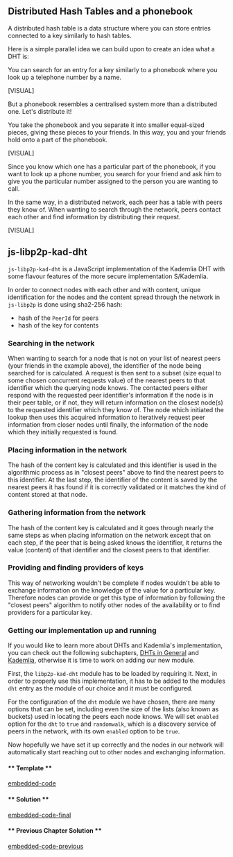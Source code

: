 ## Distributed Hash Tables and a phonebook

A distributed hash table is a data structure where you can store entries connected to a key similarly to hash tables. 

Here is a simple parallel idea we can build upon to create an idea what a DHT is:

You can search for an entry for a key similarly to a phonebook where you look up a telephone number by a name.

[VISUAL]

But a phonebook resembles a centralised system more than a distributed one. Let's distribute it!

You take the phonebook and you separate it into smaller equal-sized pieces, giving these pieces to your friends. In this way, you and your friends hold onto a part of the phonebook.

[VISUAL]

Since you know which one has a particular part of the phonebook, if you want to look up a phone number, you search for your friend and ask him to give you the particular number assigned to the person you are wanting to call.

In the same way, in a distributed network, each peer has a table with peers they know of. When wanting to search through the network, peers contact each other and find information by distributing their request.

[VISUAL]

## js-libp2p-kad-dht

`js-libp2p-kad-dht` is a JavaScript implementation of the Kademlia DHT with some flavour features of the more secure implementation S/Kademlia. 

In order to connect nodes with each other and with content, unique identification for the nodes and the content spread through the network in `js-libp2p` is done using sha2-256 hash:

- hash of the `PeerId` for peers
- hash of the key for contents

### Searching in the network

When wanting to search for a node that is not on your list of nearest peers (your friends in the example above), the identifier of the node being searched for is calculated. A request is then sent to a subset (size equal to some chosen concurrent requests value) of the nearest peers to that identifier which the querying node knows. The contacted peers either respond with the requested peer identifier's information if the node is in their peer table, or if not, they will return information on the closest node(s) to the requested identifier which they know of.
The node which initiated the lookup then uses this acquired information to iteratively request peer information from closer nodes until finally, the information of the node which they initially requested is found.

### Placing information in the network

The hash of the content key is calculated and this identifier is used in the algorithmic process as in "closest peers" above to find the nearest peers to this identifier. At the last step, the identifier of the content is saved by the nearest peers it has found if it is correctly validated or it matches the kind of content stored at that node.

### Gathering information from the network

The hash of the content key is calculated and it goes through nearly the same steps as when placing information on the network except that on each step, if the peer that is being asked knows the identifier, it returns the value (content) of that identifier and the closest peers to that identifier.

### Providing and finding providers of keys

This way of networking wouldn't be complete if nodes wouldn't be able to exchange information on the knowledge of the value for a particular key. Therefore nodes can provide or get this type of information by following the "closest peers" algorithm to notify other nodes of the availability or to find providers for a particular key.

### Getting our implementation up and running

If you would like to learn more about DHTs and Kademlia's implementation, you can check out the following subchapters, [DHTs in General](4/2_dht_general.md) and [Kademlia](4/3_kademlia.md), otherwise it is time to work on adding our new module.

First, the `libp2p-kad-dht` module has to be loaded by requiring it. Next, in order to properly use this implementation, it has to be added to the modules `dht` entry as the module of our choice and it must be configured.

For the configuration of the `dht` module we have chosen, there are many options that can be set, including even the size of the lists (also known as buckets) used in locating the peers each node knows. We will set `enabled` option for the `dht` to `true` and `randomwalk`, which is a discovery service of peers in the network, with its own `enabled` option to be `true`. 

Now hopefully we have set it up correctly and the nodes in our network will automatically start reaching out to other nodes and exchanging information.

<!-- tabs:start -->

#### ** Template **

[embedded-code](../assets/4/4.2-template-code.js ':include :type=code embed-template')

#### ** Solution **

[embedded-code-final](../assets/4/4.2-finished-code.js ':include :type=code embed-final')

#### ** Previous Chapter Solution **

[embedded-code-previous](../assets/4/4.1-finished-code.js ':include :type=code embed-previous')

<!-- tabs:end -->

